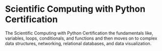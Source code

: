 # Scientific Computing with Python Certification




The Scientific Computing with Python Certification the fundamentals like, variables, loops, conditionals, and functions and then moves on to complex data structures, networking, relational databases, and data visualization.


